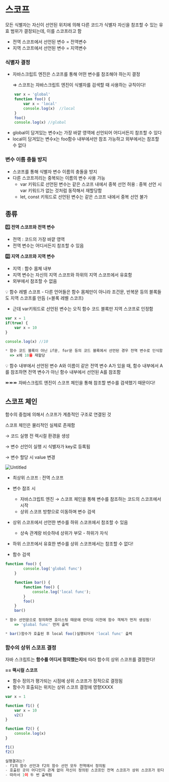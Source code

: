 # 스코프

모든 식별자는 자신이 선언된 위치에 의해 다른 코드가 식별자 자신을 참조할 수 있는 유효 범위가 결정되는데, 이를 스코프라고 함

- 전역 스코프에서 선언된 변수 = 전역변수
- 지역 스코프에서 선언된 변수 = 지역변수

### 식별자 결정

- 자바스크립트 엔진은 스코프를 통해 어떤 변수를 참조해야 하는지 결정
    
    ⇒ 스코프는 자바스크립트 엔진이 식별자를 검색할 때 사용하는 규칙이다!
    

```jsx
    var x = 'global'
    function foo() {
        var x = 'local'
        console.log(x)  //local
    }
    foo()
    console.log(x) //global
```

- global이 담겨있는 변수x는 가장 바깥 영역에 선언되어 어디서든지 참조할 수 있다
- local이 담겨있는 변수x는 foo함수 내부에서만 참조 가능하고 외부에서는 참조할 수 없다

### 변수 이름 충돌 방지

- 스코프를 통해 식별자 변수 이름의 충돌을 방지
- 다른 스코프끼리는 중복되는 이름의 변수 사용 가능
    - var 키워드로 선언된 변수는 같은 스코프 내에서 중복 선언 허용 :  중복 선언 시 var 키워드가 없는 것처럼 동작해서 재할당함
    - let, const 키워드로 선언된 변수는 같은 스코프 내에서 중복 선언 불가

## 종류

**1️⃣ 전역 스코프와 전역 변수**

- 전역 : 코드의 가장 바깥 영역
- 전역 변수는 어디서든지 참조할 수 있음

**2️⃣ 지역 스코프와 지역 변수**

- 지역 : 함수 몸체 내부
- 지역 변수는 자신의 지역 스코프와 하위의 지역 스코프에서 유효함
- 외부에서 참조할 수 없음

<aside>
💡 함수 레벨 스코프
- 다른 언어들은 함수 몸체만이 아니라 조건문, 반복문 등의 블록들도 지역 스코프를 만듬 (=블록 레벨 스코프)

- 근데 var키워드로 선언된 변수는 오직 함수 코드 블록만 지역 스코프로 인정함

```jsx
var x = 1
if(true) {
	var x = 10
}

console.log(x) //10

* 함수 코드 블록이 아닌 if문, for문 등의 코드 블록에서 선언된 경우 전역 변수로 인식함
  => x에 10을 재할당
```

</aside>

<aside>
💡 함수 내부에서 선언된 변수 A와 이름이 같은 전역 변수 A가 있을 때, 함수 내부에서 A를 참조하면 전역 변수가 아닌 함수 내부에서 선언된 A를 참조함

⏩⏩⏩ 자바스크립트 엔진이 스코프 체인을 통해 참조할 변수를 검색했기 때문이다!

</aside>

## 스코프 체인

함수의 중첩에 의해서 스코프가 계층적인 구조로 연결된 것

스코프 체인은 물리적인 실체로 존재함 

→ 코드 실행 전 렉시컬 환경을 생성

→ 변수 선언이 실행 시 식별자가 key로 등록됨 

→ 변수 할당 시 value 변경

![Untitled](https://prod-files-secure.s3.us-west-2.amazonaws.com/90f0cea1-2c0a-45ef-8fdd-d99b6da3fa09/6cd083ee-660b-4e45-b88c-a3e52bcff80c/Untitled.png)

- 최상위 스코프 : 전역 스코프
- 변수 참조 시
    - 자바스크립트 엔진  →  스코프 체인을 통해 변수를 참조하는 코드의 스코프에서 시작
    - 상위 스코프 방향으로 이동하며 변수 검색
    
- 상위 스코프에서 선언한 변수를 하위 스코프에서 참조할 수 있음
    - 상속 관계랑 비슷하네 상위가 부모 - 하위가 자식
- 하위 스코프에서 유효한 변수를 상위 스코프에서는 참조할 수 없다!

- 함수 검색

```jsx
function foo() {
        console.log('global func')
    }

    function bar() {
        function foo() {
            console.log('local func');
        }
        foo()
    }
    bar()
    
* 함수 선언문으로 정의하면 호이스팅 때문에 런타임 이전에 함수 객체가 먼저 생성됨! 
	=> 'global func' 먼저 출력

* bar()함수가 호출된 후 local foo()실행되어서 'local func' 출력
```

### 함수의 상위 스코프 결정

자바 스크립트는 **함수를 어디서 정의했는지**에 따라 함수의 상위 스코프를 결정한다!

**== 랙시컬 스코프**

- 함수 정의가 평가되는 시점에 상위 스코프가 정적으로 결정됨
- 함수가 호출되는 위치는 상위 스코프 결정에 영향XXXX

```jsx
var x = 1

function f1() {
	var x = 10
	v2()
}

function f2() {
	console.log(x)
}

f1()
f2()

실행결과는?
- f1의 함수 선언과 f2의 함수 선언 모두 전역에서 정의됨
- 호출된 곳이 어디인지 관계 없이 자신이 정의된 스코프인 전역 스코프가 상위 스코프가 된다
- 따라서 1이 두 번 출력됨
```